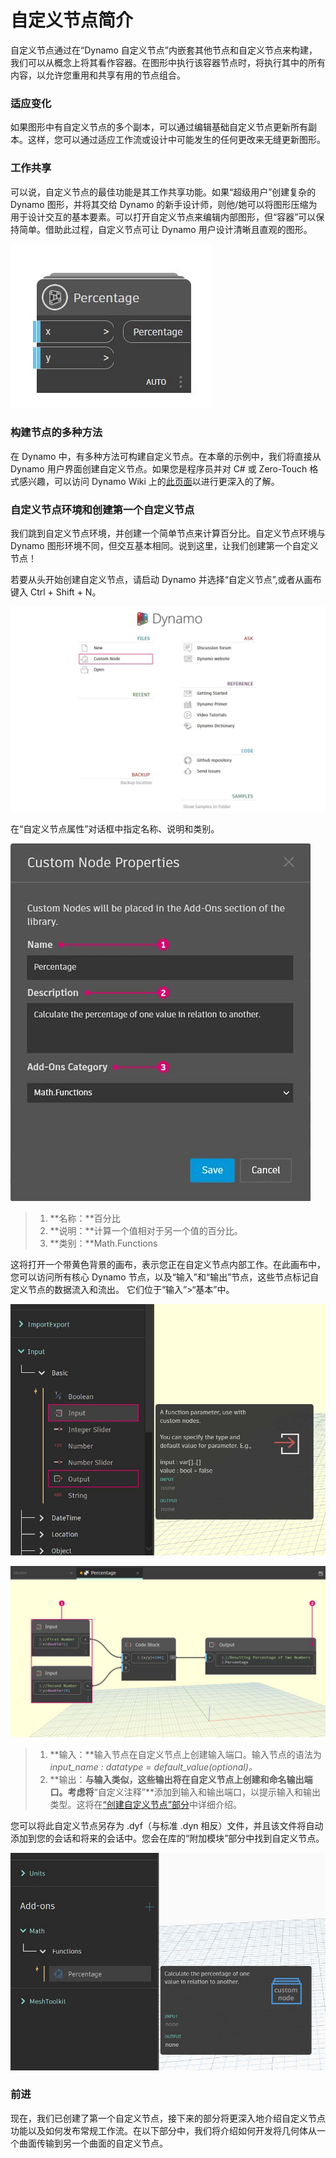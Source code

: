 # 自定义节点简介

自定义节点通过在“Dynamo 自定义节点”内嵌套其他节点和自定义节点来构建，我们可以从概念上将其看作容器。在图形中执行该容器节点时，将执行其中的所有内容，以允许您重用和共享有用的节点组合。

### 适应变化

如果图形中有自定义节点的多个副本，可以通过编辑基础自定义节点更新所有副本。这样，您可以通过适应工作流或设计中可能发生的任何更改来无缝更新图形。

### 工作共享

可以说，自定义节点的最佳功能是其工作共享功能。如果“超级用户”创建复杂的 Dynamo 图形，并将其交给 Dynamo 的新手设计师，则他/她可以将图形压缩为用于设计交互的基本要素。可以打开自定义节点来编辑内部图形，但“容器”可以保持简单。借助此过程，自定义节点可让 Dynamo 用户设计清晰且直观的图形。

![](<../images/6-1/1/custom node intro - work sharing 01.jpg>)

### 构建节点的多种方法

在 Dynamo 中，有多种方法可构建自定义节点。在本章的示例中，我们将直接从 Dynamo 用户界面创建自定义节点。如果您是程序员并对 C# 或 Zero-Touch 格式感兴趣，可以访问 Dynamo Wiki 上的[此页面](https://github.com/DynamoDS/Dynamo/wiki/How-To-Create-Your-Own-Nodes)以进行更深入的了解。

### 自定义节点环境和创建第一个自定义节点

我们跳到自定义节点环境，并创建一个简单节点来计算百分比。自定义节点环境与 Dynamo 图形环境不同，但交互基本相同。说到这里，让我们创建第一个自定义节点！

若要从头开始创建自定义节点，请启动 Dynamo 并选择“自定义节点”,或者从画布键入 Ctrl + Shift + N。

![](<../images/6-1/1/custom node intro - custom node environment 01.jpg>)

在“自定义节点属性”对话框中指定名称、说明和类别。

![](<../images/6-1/1/custom node intro - custom node environment 02.jpg>)

> 1. **名称：**百分比
> 2. **说明：**计算一个值相对于另一个值的百分比。
> 3. **类别：**Math.Functions

这将打开一个带黄色背景的画布，表示您正在自定义节点内部工作。在此画布中，您可以访问所有核心 Dynamo 节点，以及“输入”和“输出”节点，这些节点标记自定义节点的数据流入和流出。 它们位于“输入”>“基本”中。

![](<../images/6-1/1/custom node intro - custom node environment 03.jpg>)

![](<../images/6-1/1/custom node intro - custom node environment 04.jpg>)

> 1. **输入：**输入节点在自定义节点上创建输入端口。输入节点的语法为 _input\_name : datatype = default\_value(optional)。_
> 2. **输出：**与输入类似，这些输出将在自定义节点上创建和命名输出端口。考虑将**“自定义注释”**添加到输入和输出端口，以提示输入和输出类型。这将在[“创建自定义节点”部分](2-creating.md)中详细介绍。

您可以将此自定义节点另存为 .dyf（与标准 .dyn 相反）文件，并且该文件将自动添加到您的会话和将来的会话中。您会在库的“附加模块”部分中找到自定义节点。

![](<../images/6-1/1/custom node intro - custom node environment 05.jpg>)

### 前进

现在，我们已创建了第一个自定义节点，接下来的部分将更深入地介绍自定义节点功能以及如何发布常规工作流。在以下部分中，我们将介绍如何开发将几何体从一个曲面传输到另一个曲面的自定义节点。
